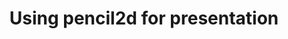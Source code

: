 ---
title: 'Using pencil2d for presentation'
redirect_to:
  - 'https://discuss.pencil2d.org/t/using-pencil2d-for-presentation/1312'
---